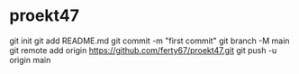 # proekt47
git init
git add README.md
git commit -m "first commit"
git branch -M main
git remote add origin https://github.com/ferty67/proekt47.git
git push -u origin main
